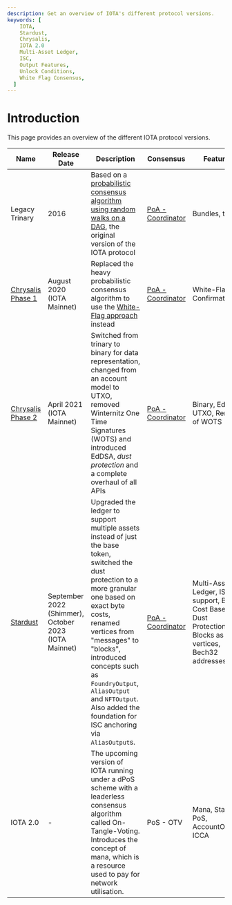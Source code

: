 ```yaml
---
description: Get an overview of IOTA's different protocol versions.
keywords: [
    IOTA,
    Stardust,
    Chrysalis,
    IOTA 2.0
    Multi-Asset Ledger,
    ISC,
    Output Features,
    Unlock Conditions,
    White Flag Consensus,
  ]
---
```


# Introduction

This page provides an overview of the different IOTA protocol versions.

| Name                                                         | Release Date                                          | Description                                                                                                                                                                                                                                                                                                                                             | Consensus                                         | Features                                                                                               | Networks                                                                                                                                                         |
| ------------------------------------------------------------ | ----------------------------------------------------- | ------------------------------------------------------------------------------------------------------------------------------------------------------------------------------------------------------------------------------------------------------------------------------------------------------------------------------------------------------- | ------------------------------------------------- | ------------------------------------------------------------------------------------------------------ | ---------------------------------------------------------------------------------------------------------------------------------------------------------------- |
| Legacy Trinary                                               | 2016                                                  | Based on a [probabilistic consensus algorithm using random walks on a DAG](https://assets.ctfassets.net/r1dr6vzfxhev/2t4uxvsIqk0EUau6g2sw0g/45eae33637ca92f85dd9f4a3a218e1ec/iota1_4_3.pdf), the original version of the IOTA protocol                                                                                                                  | [PoA - Coordinator](/learn/protocols/coordinator) | Bundles, trinary                                                                                       | -                                                                                                                                                                |
| [Chrysalis Phase 1](/learn/protocols/chrysalis/introduction) | August 2020 (IOTA Mainnet)                            | Replaced the heavy probabilistic consensus algorithm to use the [White-Flag approach](/learn/protocols/chrysalis/core-concepts/white-flag-consensus) instead                                                                                                                                                                                            | [PoA - Coordinator](/learn/protocols/coordinator) | White-Flag Confirmation                                                                                | [Legacy IOTA Mainnet](/build/networks-endpoints#legacy)                                                                                                          |
| [Chrysalis Phase 2](/learn/protocols/chrysalis/introduction) | April 2021 (IOTA Mainnet)                             | Switched from trinary to binary for data representation, changed from an account model to UTXO, removed Winternitz One Time Signatures (WOTS) and introduced EdDSA, _dust protection_ and a complete overhaul of all APIs                                                                                                                                 | [PoA - Coordinator](/learn/protocols/coordinator) | Binary, EdDSA, UTXO, Removal of WOTS                                                                   | [DevNet](/build/networks-endpoints#devnet)                                                                                                                       |
| [Stardust](/learn/protocols/stardust/introduction)           | September 2022 (Shimmer), October 2023 (IOTA Mainnet) | Upgraded the ledger to support multiple assets instead of just the base token, switched the dust protection to a more granular one based on exact byte costs, renamed vertices from "messages" to "blocks", introduced concepts such as `FoundryOutput`, `AliasOutput` and `NFTOutput`. Also added the foundation for ISC anchoring via `AliasOutput`s. | [PoA - Coordinator](/learn/protocols/coordinator) | Multi-Asset Ledger, ISC support, Byte Cost Based Dust Protection, Blocks as vertices, Bech32 addresses | [IOTA Mainnet](/build/networks-endpoints#iota-mainnet), [Shimmer](/build/networks-endpoints#shimmer), [Public Testnet](/build/networks-endpoints#public-testnet) |
| IOTA 2.0                                                     | -                                                     | The upcoming version of IOTA running under a dPoS scheme with a leaderless consensus algorithm called On-Tangle-Voting. Introduces the concept of mana, which is a resource used to pay for network utilisation.                                                                                                                                        | PoS - OTV                                         | Mana, Staking, PoS, AccountOutput, ICCA                                                                | -                                                                                                                                                                |
